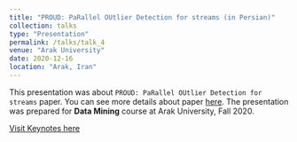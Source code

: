 ```yaml
---
title: "PROUD: PaRallel OUtlier Detection for streams (in Persian)"
collection: talks
type: "Presentation"
permalink: /talks/talk_4
venue: "Arak University"
date: 2020-12-16
location: "Arak, Iran"
---
```


This presentation was about `PROUD: PaRallel OUtlier Detection for streams` paper. You can see more details about paper [here](https://dl.acm.org/doi/10.1145/3318464.3384688). The presentation was prepared for **Data Mining** course at Arak University, Fall 2020.

[Visit Keynotes here](https://alirezasn.github.io/files/talk_4_slides)